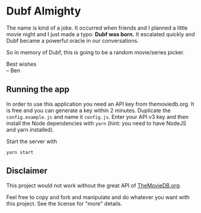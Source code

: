 Dubf Almighty
=============

The name is kind of a joke. It occurred when friends and I planned a little movie night and I just made a typo:
**Dubf was born.** It escalated quickly and Dubf became a powerful oracle in our conversations.
 
So in memory of Dubf, this is going to be a random movie/series picker.
 
Best wishes  
– Ben

Running the app
---------------

In order to use this application you need an API key from themoviedb.org.
It is free and you can generate a key within 2 minutes. Duplicate the `config.example.js` and name it `config.js`.
Enter your API v3 key and then install the Node dependencies with `yarn` (hint: you need to have NodeJS and yarn installed).

Start the server with

```
yarn start
```

Disclaimer
----------

This project would not work without the great API of [TheMovieDB.org](https://www.themoviedb.org).

Feel free to copy and fork and manipulate and do whatever you want with this project.
See the license for "more" details.
